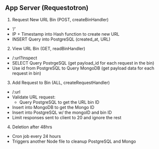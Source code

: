 ## App Server (Requestotron) ##
1. Request New URL Bin (POST, createBinHandler)
  - ‘/’
  - IP + Timestamp into Hash function to create new URL
  - INSERT Query into PostgreSQL (created_at, URL)
2. View URL Bin (GET, readBinHandler)
  - /:url?inspect
  - SELECT Query PostrgeSQL (get payload_id for each request in the bin)
  - Use id from PostgreSQL to Query MongoDB (get payload data for each request in bin)
3.  Add Request to Bin (ALL, createRequestHandler)
  - /:url 
  - Validate URL request:
    - Query PostgreSQL to get the URL bin ID 
  - Insert into MongoDB to get the Mongo ID
  - Insert into PostgreSQL w/ the mongoID and bin ID
  - Limit responses sent to client to 20 and ignore the rest
4.  Deletion after 48hrs
  - Cron job every 24 hours
  - Triggers another Node file to cleanup PostgreSQL and Mongo
